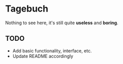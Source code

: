 Tagebuch
========
Nothing to see here, it's still quite **useless** and **boring**.
## TODO

  * Add basic functionality, interface, etc.
  * Update README accordingly

